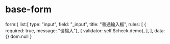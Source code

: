 # base-form
form:{
    list:[
        type: "input",
        field: "_input",
        title: "普通输入框",
        rules: [
            { required: true, message: "请输入"},
            { validator: self.$check.demo},
        ],
    ],
    data:{}
    dom:null
}
# ##############################
# ##############################
# ##############################
# ##############################
# ##############################
# ##############################
# ##############################
# ##############################
# ##############################
# ##############################
# ##############################
# ##############################


